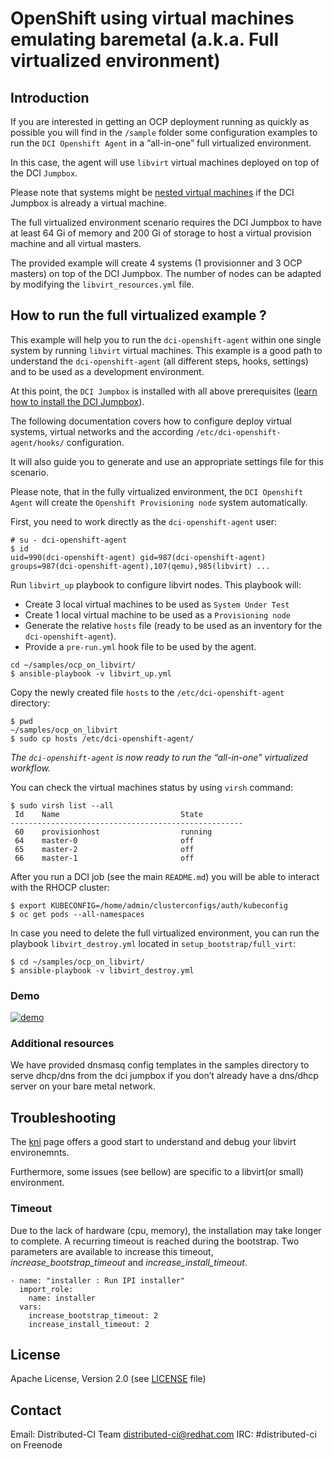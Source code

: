 # OpenShift using virtual machines emulating baremetal (a.k.a. Full virtualized environment)

## Introduction

If you are interested in getting an OCP deployment running as quickly as possible you will find in the `/sample` folder some configuration examples to run the `DCI Openshift Agent` in a “all-in-one” full virtualized environment.

In this case, the agent will use `libvirt` virtual machines deployed on top of the DCI `Jumpbox`.

Please note that systems might be [nested virtual machines](#https://www.linux-kvm.org/page/Nested_Guests) if the DCI Jumpbox is already a virtual machine.

The full virtualized environment scenario requires the DCI Jumpbox to have at least 64 Gi of memory and 200 Gi of storage to host a virtual provision machine and all virtual masters.

The provided example will create 4 systems (1 provisionner and 3 OCP masters) on top of the DCI Jumpbox. The number of nodes can be adapted by modifying the `libvirt_resources.yml` file.

## How to run the full virtualized example ?

This example will help you to run the `dci-openshift-agent` within one single system by running `libvirt` virtual machines. This example is a good path to understand the `dci-openshift-agent` (all different steps, hooks, settings) and to be used as a development environment.

At this point, the `DCI Jumpbox` is installed with all above prerequisites ([learn how to install the DCI Jumpbox](../README.md#installation-of-dci-jumpbox)).

The following documentation covers how to configure deploy virtual systems, virtual networks and the according `/etc/dci-openshift-agent/hooks/` configuration.

It will also guide you to generate and use an appropriate settings file for this scenario.

Please note, that in the fully virtualized environment, the `DCI Openshift Agent` will create the `Openshift Provisioning node` system automatically.

First, you need to work directly as the `dci-openshift-agent` user:

```
# su - dci-openshift-agent
$ id
uid=990(dci-openshift-agent) gid=987(dci-openshift-agent) groups=987(dci-openshift-agent),107(qemu),985(libvirt) ...
```

Run `libvirt_up` playbook to configure libvirt nodes.
This playbook will:

- Create 3 local virtual machines to be used as `System Under Test`
- Create 1 local virtual machine to be used as a `Provisioning node`
- Generate the relative `hosts` file (ready to be used as an inventory for the `dci-openshift-agent`).
- Provide a `pre-run.yml` hook file to be used by the agent.

```
cd ~/samples/ocp_on_libvirt/
$ ansible-playbook -v libvirt_up.yml
```

Copy the newly created file `hosts` to the `/etc/dci-openshift-agent` directory:

```
$ pwd
~/samples/ocp_on_libvirt
$ sudo cp hosts /etc/dci-openshift-agent/
```

_The `dci-openshift-agent` is now ready to run the “all-in-one” virtualized workflow._

You can check the virtual machines status by using `virsh` command:

```
$ sudo virsh list --all
 Id    Name                           State
----------------------------------------------------
 60    provisionhost                  running
 64    master-0                       off
 65    master-2                       off
 66    master-1                       off
```

After you run a DCI job (see the main `README.md`) you will be able to interact with the RHOCP cluster:

```
$ export KUBECONFIG=/home/admin/clusterconfigs/auth/kubeconfig
$ oc get pods --all-namespaces

```

In case you need to delete the full virtualized environment, you can run the playbook `libvirt_destroy.yml` located in `setup_bootstrap/full_virt`:

```
$ cd ~/samples/ocp_on_libvirt/
$ ansible-playbook -v libvirt_destroy.yml
```

### Demo
[![demo](https://asciinema.org/a/Rv35FeMi5CADVsaBUhdu3f6d0.svg)](https://asciinema.org/a/Rv35FeMi5CADVsaBUhdu3f6d0?autoplay=1)

### Additional resources

We have provided dnsmasq config templates in the samples directory to serve dhcp/dns from the dci jumpbox if you don’t already have a dns/dhcp server on your bare metal network.

## Troubleshooting

The [kni](https://openshift-kni.github.io/baremetal-deploy/latest/Troubleshooting.html) page offers a good start to understand and debug your libvirt environemnts. 

Furthermore, some issues (see bellow) are specific to a libvirt(or small) environment.

### Timeout 

Due to the lack of hardware (cpu, memory), the installation may take longer to complete. A recurring timeout is reached during the bootstrap.
Two parameters are available to increase this timeout, *increase_bootstrap_timeout* and *increase_install_timeout*.


```
- name: "installer : Run IPI installer"
  import_role:
    name: installer
  vars:
    increase_bootstrap_timeout: 2
    increase_install_timeout: 2
```

## License

Apache License, Version 2.0 (see [LICENSE](LICENSE) file)

## Contact

Email: Distributed-CI Team <distributed-ci@redhat.com>
IRC: #distributed-ci on Freenode
